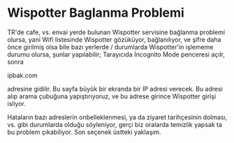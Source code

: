 # Wispotter Baglanma Problemi

TR'de cafe, vs. envai yerde bulunan Wispotter servisine bağlanma
problemi olursa, yani Wifi listesinde Wispotter gözüküyor,
bağlanılıyor, ve şifre daha önce girilmiş olsa bile bazı yerlerde /
durumlarda Wispotter'in işlememe durumu olursa, şunlar yapılabilir;
Tarayıcıda İncognito Mode penceresi açılr, sonra

ipbak.com

adresine gidilir. Bu sayfa büyük bir ekranda bir IP adresi verecek. Bu
adresi alıp arama çubuğuna yapıştırıyoruz, ve bu adrese girince
Wispotter girişi isliyor.

Hataların bazı adreslerin onbelleklenmesi, ya da ziyaret tarihçesinin
dolması, vs. gibi durumlarda olduğu söyleniyor, gerçi biz oralarda
temizlik yapsak ta bu problem çıkabiliyor. Son seçenek üstteki yaklaşım. 

